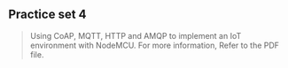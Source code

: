 ## Practice set 4

> Using CoAP, MQTT, HTTP and AMQP to implement an IoT environment with NodeMCU. For more information, Refer to the PDF file.
